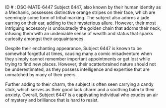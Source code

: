ID # : DSC-MATE-6447
Subject 6447, also known by their human identity as a Mechanic, possesses distinctive orange stripes on their face, which are seemingly some form of tribal marking. The subject also adorns a jade earring on their ear, adding to their mysterious allure. However, their most intriguing accessory is undoubtedly the golden chain that adorns their neck, infusing them with an undeniable sense of wealth and status that sparks curiosity amongst their acquaintances.

Despite their enchanting appearance, Subject 6447 is known to be somewhat forgetful at times, causing many a comic misadventure when they simply cannot remember important appointments or get lost while trying to find new places. However, their scatterbrained nature should not be underestimated, as they possess intelligence and expertise that are unmatched by many of their peers.

Further adding to their charm, the subject is often seen carrying a candy stick, which serves as their good luck charm and a soothing balm to their anxiety. Overall, Subject 6447 is a captivating individual who exudes an air of mystery and brilliance that is hard to resist.